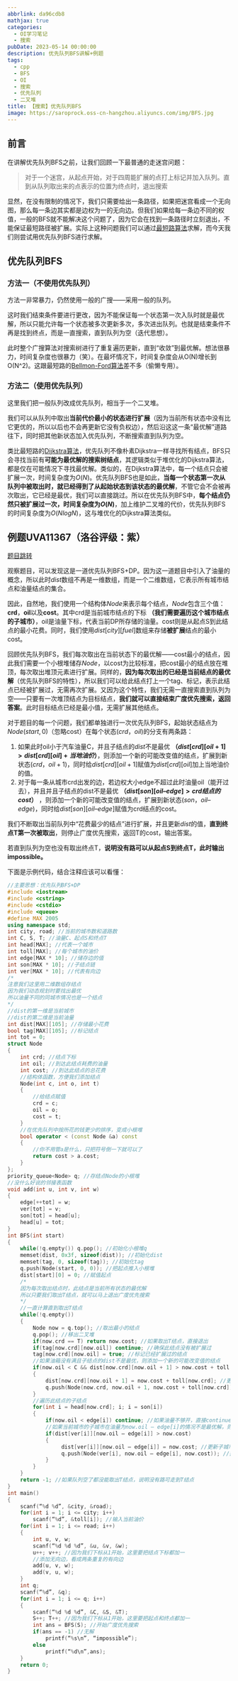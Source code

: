 ```yaml
---
abbrlink: da96cdb8
mathjax: true
categories:
  - OI学习笔记
  - 搜索
pubDate: 2023-05-14 00:00:00
description: 优先队列BFS讲解+例题
tags:
  - cpp
  - BFS
  - OI
  - 搜索
  - 优先队列
  - 二叉堆
title: 【搜索】优先队列BFS
image: https://saroprock.oss-cn-hangzhou.aliyuncs.com/img/BFS.jpg
---
```

## 前言

在讲解优先队列BFS之前，让我们回顾一下最普通的走迷宫问题：

> 对于一个迷宫，从起点开始，对于四周能扩展的点打上标记并加入队列。直到从队列取出来的点表示的位置为终点时，退出搜索

显然，在没有限制的情况下，我们只需要给出一条路径，如果把迷宫看成一个无向图，那么每一条边其实都是边权为一的无向边。但我们如果给每一条边不同的权值，一般的BFS就不能解决这个问题了，因为它会在找到一条路径时立刻退出，不能保证最短路径被扩展。实际上这种问题我们可以通过[最短路算法](https://www.saroprock.com/%E3%80%90%E5%9B%BE%E8%AE%BA%E3%80%91%E6%9C%80%E7%9F%AD%E8%B7%AF)求解，而今天我们则尝试用优先队列BFS进行求解。

## 优先队列BFS

### 方法一（不使用优先队列）

方法一非常暴力，仍然使用一般的广搜——采用一般的队列。

这时我们结束条件要进行更改，因为不能保证每一个状态第一次入队时就是最优解，所以只能允许每一个状态被多次更新多次，多次进出队列。也就是结束条件不再是找到终点，而是一直搜索，直到队列为空（迭代思想）。

此时整个广搜算法对搜索树进行了重复遍历更新，直到“收敛”到最优解。想法很暴力，时间复杂度也很暴力（笑）。在最坏情况下，时间复杂度会从O(N)增长到O(N^2)。这跟最短路的[Bellmon-Ford算法](https://www.saroprock.com/%e3%80%90%e5%9b%be%e8%ae%ba%e3%80%91%e6%9c%80%e7%9f%ad%e8%b7%af/#%E4%BA%8C%E3%80%81Bellmon-Ford_%E7%AE%97%E6%B3%95%E5%92%8C_SPFA)差不多（偷懒专用）。

### 方法二（使用优先队列）

这里我们把一般队列改成优先队列，相当于一个二叉堆。

我们可以从队列中取出**当前代价最小的状态进行扩展**（因为当前所有状态中没有比它更优的，所以以后也不会再更新它没有负权边），然后沿这这一条“最优解”道路往下，同时把其他新状态加入优先队列，不断搜索直到队列为空。

类比最短路的[Dijkstra算法](https://www.saroprock.com/%e3%80%90%e5%9b%be%e8%ae%ba%e3%80%91%e6%9c%80%e7%9f%ad%e8%b7%af/#%E4%B8%80%E3%80%81Dijkstra%E7%AE%97%E6%B3%95)，优先队列不像朴素Dijkstra一样寻找所有结点，BFS只会寻找当前有**可能为最优解的搜索树结点**，其逻辑类似于堆优化的Dijkstra算法，都是仅在可能情况下寻找最优解。类似的，在Dijkstra算法中，每一个结点只会被扩展一次，时间复杂度为$O(N)$。优先队列BFS也是如此，**当每一个状态第一次从队列中被取出时，就已经得到了从起始状态到该状态的最优解**，不管它会不会被再次取出，它已经是最优，我们可以直接跳过。所以在优先队列BFS中，**每个结点仍然只被扩展过一次，时间复杂度为$O(N)$**，加上维护二叉堆的代价，优先队列BFS的时间复杂度为$O(N log N)$，这与堆优化的Dijkstra算法类似。

## 例题UVA11367（洛谷评级：紫）

[题目跳转](https://www.luogu.com.cn/problem/UVA11367)

观察题目，可以发现这是一道优先队列BFS+DP。因为这一道题目中引入了油量的概念，所以此时$dist$数组不再是一维数组，而是一个二维数组，它表示所有城市结点和油量结点的集合。

因此，自然地，我们使用一个结构体$Node$来表示每个结点，$Node$包含三个值：**crd**，**oil**以及**cost**。其中crd是当前城市结点的下标 **（我们需要遍历这个城市结点的子城市）**，oil是油量下标，代表当前DP所存储的油量。cost则是从起点S到此结点的最小花费。同时，我们使用$dist[city][fuel]$数组来存储**被扩展**结点的最小cost。

回顾优先队列BFS，我们每次取出在当前状态下的最优解——cost最小的结点，因此我们需要一个小根堆储存$Node$，以cost为比较标准，把cost最小的结点放在堆顶，每次取出堆顶元素进行扩展。同样的，**因为每次取出的已经是当前结点的最优解**（优先队列BFS的特性），所以我们可以给此结点打上一个tag、标记，表示此结点已经被扩展过，无需再次扩展。又因为这个特性，我们无需一直搜索直到队列为空——只要有一次堆顶结点为目标结点，**我们就可以直接结束广度优先搜索，返回答案**。此时目标结点已经是最小值，无需扩展其他结点。

对于题目的每一个问题，我们都单独进行一次优先队列BFS，起始状态结点为$Node(start, 0)$（忽略cost）在每个状态$(crd，oil)$的分支有两条路：

1. 如果此时oil小于汽车油量C，并且子结点的$dist$不是最优 **（$dist[crd][oil + 1] > dist[crd][oil] + 当地油价$）**，则添加一个新的可能改变值的结点，扩展到新状态$(crd，oil + 1)$，同时给$dist[crd][oil + 1]$赋值为$dist[crd][oil]$加上当地油价的值。
2. 对于每一条从城市crd出发的边，若边权大小edge不超过此时油量oil（能开过去），并且并且子结点的dist不是最优 **（$dist[son][oil – edge] > crd结点的cost$）** ，则添加一个新的可能改变值的结点，扩展到新状态$(son，oil – edge)$，同时给$dist[son][oil – edge]$赋值为crd结点的cost。

我们不断取出当前队列中“花费最少的结点”进行扩展，并且更新$dist$的值，**直到终点T第一次被取出**，则停止广度优先搜索，返回T的cost，输出答案。

若直到队列为空也没有取出终点T，**说明没有路可以从起点S到终点T，此时输出impossible。**

下面是示例代码，结合注释应该可以看懂：

```c++
//主要思想：优先队列BFS+DP
#include <iostream>
#include <cstring>
#include <cstdio>
#include <queue>
#define MAX 2005
using namespace std;
int city, road; //当前的城市数和道路数
int C, S, T; //油量C、起点S和终点T
int head[MAX]; //代表一个城市
int toll[MAX]; //每个城市的油价
int edge[MAX * 10]; //储存边的值
int son[MAX * 10]; //子结点链
int ver[MAX * 10]; //代表有向边
/*
注意我们这里用二维数组存结点
因为我们动态规划时要找出最优
所以油量不同的同城市情况也是一个结点
*/
//dist的第一维是当前城市
//dist的第二维是当前油量
int dist[MAX][105]; //存储最小花费
bool tag[MAX][105]; //标记结点
int tot = 0;
struct Node
{
    int crd; //结点下标
    int oil; //到达此结点耗费的油量
    int cost; //到达此结点的总花费
    //结构体函数，方便我们添加结点
    Node(int c, int o, int t)
    {
        //给结点赋值
        crd = c;
        oil = o;
        cost = t;
    }
    //在优先队列中按所花的钱更少的排序，变成小根堆
    bool operator < (const Node &a) const
    {
        //你不用管a是什么，只把符号倒一下就可以了
        return cost > a.cost;
    }
};
priority_queue<Node> q; //存结点Node的小根堆
//没什么好说的邻接表函数
void add(int u, int v, int w)
{
    edge[++tot] = w;
    ver[tot] = v;
    son[tot] = head[u];
    head[u] = tot;
}
int BFS(int start)
{
    while(!q.empty()) q.pop(); //初始化小根堆q
    memset(dist, 0x3f, sizeof(dist)); //初始化dist
    memset(tag, 0, sizeof(tag)); //初始化tag
    q.push(Node(start, 0, 0)); //把起点推入小根堆
    dist[start][0] = 0; //赋值起点
    /*
    因为每次取出结点时，此结点是当前所有状态的最优解
    所以只要我们取出T结点，就可以马上退出广度优先搜索
    */
    //一直计算直到取出T结点
    while(!q.empty())
    {
        Node now = q.top(); //取出最小的结点
        q.pop(); //移出二叉堆
        if(now.crd == T) return now.cost; //如果取出T结点，直接退出
        if(tag[now.crd][now.oil]) continue; //确保此结点没有被扩展过
        tag[now.crd][now.oil] = true; //标记已经扩展过的结点
        //如果油箱没有满且子结点的dist不是最优，则添加一个新的可能改变值的结点
        if(now.oil < C && dist[now.crd][now.oil + 1] > now.cost + toll[now.crd])
        {
            dist[now.crd][now.oil + 1] = now.cost + toll[now.crd]; //更改此时的结点值
            q.push(Node(now.crd, now.oil + 1, now.cost + toll[now.crd])); //把这个更改过，可能影响下一个子结点的结点入队
        }
        //遍历此结点的子结点
        for(int i = head[now.crd]; i; i = son[i])
        {
            if(now.oil < edge[i]) continue; //如果油量不够开，直接continue
            //如果当前城市的子城市在油量为now.oil – edge[i]的情况不是最优解，则更改
            if(dist[ver[i]][now.oil – edge[i]] > now.cost)
            {
                 dist[ver[i]][now.oil – edge[i]] = now.cost; //更新子城市此时油量的dist
                 q.push(Node(ver[i], now.oil – edge[i], now.cost)); //把这个更改过，可能影响下一个子城市的结点入队
            }
        }
    }
    return -1; //如果队列空了都没能取出T结点，说明没有路可走到T结点
}
int main()
{
    scanf(“%d %d”, &city, &road);
    for(int i = 1; i <= city; i++) 
        scanf(“%d”, &toll[i]); //输入当前油价
    for(int i = 1; i <= road; i++)
    {
        int u, v, w;
        scanf(“%d %d %d”, &u, &v, &w);
        u++; v++; //因为我们下标从1开始，这里要把结点下标都加一
        //添加无向边，看成两条重复的有向边
        add(u, v, w);
        add(v, u, w);
    }
    int q;
    scanf(“%d”, &q);
    for(int i = 1; i <= q; i++)
    {
        scanf(“%d %d %d”, &C, &S, &T);
        S++; T++; //因为我们下标从1开始，这里要把起点和终点都加一
        int ans = BFS(S); //开始广度优先搜索
        if(ans == -1) //无解
            printf(“%s\n”, “impossible”);
        else 
            printf(“%d\n”,ans);
    }
    return 0;
}
```

